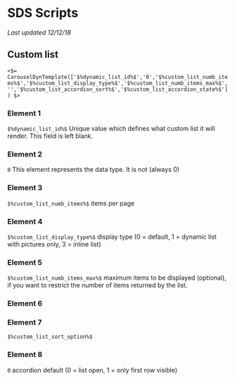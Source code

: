 # SDS Scripts
_Last updated 12/12/18_

## Custom list
`<$= CarouselDynTemplate(['$%dynamic_list_id%$','0','$%custom_list_numb_items%$','$%custom_list_display_type%$','$%custom_list_numb_items_max%$','','$%custom_list_accordion_sort%$','$%custom_list_accordion_state%$']) $>`

### Element 1
`$%dynamic_list_id%$`
Unique value which defines what custom list it will render. This field is left blank.

### Element 2
`0`
This element represents the data type. It is not  (always 0)

### Element 3
`$%custom_list_numb_items%$`
items per page

### Element 4
`$%custom_list_display_type%$`
display type (0 = default, 1 = dynamic list with pictures only, 3 = 
inline list)

### Element 5
`$%custom_list_numb_items_max%$`
maximum items to be displayed (optional), if you want to restrict the 
number of items returned by the list.

### Element 6

### Element 7
`$%custom_list_sort_option%$`


### Element 8
`0`
accordion default (0 = list open, 1 = only first row visible)